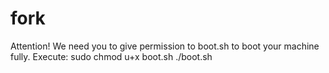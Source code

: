 # fork
Attention! We need you to give permission to boot.sh to boot your machine fully.
Execute:
sudo chmod u+x boot.sh
./boot.sh

